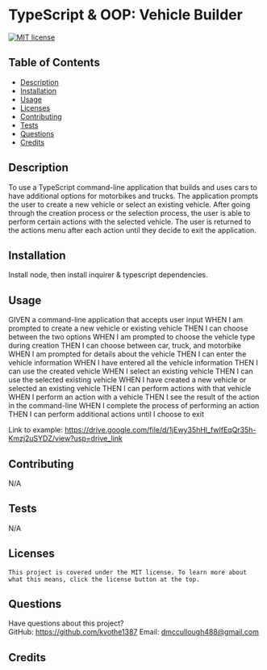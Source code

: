# TypeScript & OOP: Vehicle Builder

  [![MIT license](https://img.shields.io/badge/License-MIT-blue.svg)](https://lbesson.mit-license.org/)

  ## Table of Contents
  * [Description](#description)
  * [Installation](#installation)
  * [Usage](#usage)
  * [Licenses](#licenses)
  * [Contributing](#contributors)
  * [Tests](#test)
  * [Questions](#questions)
  * [Credits](#credits)

  ## Description
  To use a  TypeScript command-line application that builds and uses cars to have additional options for motorbikes and trucks. The application prompts the user to create a new vehicle or select an existing vehicle. After going through the creation process or the selection process, the user is able to perform certain actions with the selected vehicle. The user is returned to the actions menu after each action until they decide to exit the application.

  ## Installation
  Install node, then install inquirer & typescript dependencies.

  ## Usage
  GIVEN a command-line application that accepts user input
  WHEN I am prompted to create a new vehicle or existing vehicle
  THEN I can choose between the two options
  WHEN I am prompted to choose the vehicle type during creation
  THEN I can choose between car, truck, and motorbike
  WHEN I am prompted for details about the vehicle
  THEN I can enter the vehicle information
  WHEN I have entered all the vehicle information
  THEN I can use the created vehicle
  WHEN I select an existing vehicle
  THEN I can use the selected existing vehicle
  WHEN I have created a new vehicle or selected an existing vehicle
  THEN I can perform actions with that vehicle
  WHEN I perform an action with a vehicle
  THEN I see the result of the action in the command-line
  WHEN I complete the process of performing an action
  THEN I can perform additional actions until I choose to exit

  Link to example: https://drive.google.com/file/d/1jEwy35hHl_fwIfEqQr35h-Kmzj2uSYDZ/view?usp=drive_link

  ## Contributing
  N/A

  ## Tests
  N/A

   ## Licenses
    This project is covered under the MIT license. To learn more about what this means, click the license button at the top.

  ## Questions
  Have questions about this project?  
  GitHub: https://github.com/kvothe1387
  Email: dmccullough488@gmail.com

  ## Credits
 
